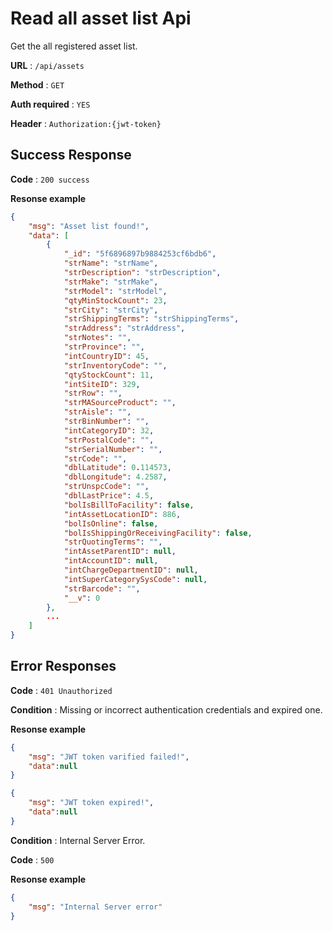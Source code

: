 # Read all asset list Api

Get the all registered asset list.

**URL** : `/api/assets`

**Method** : `GET`

**Auth required** : `YES`

**Header**  : `Authorization:{jwt-token}`


## Success Response

**Code** : `200 success`

**Resonse example**


```json
{
    "msg": "Asset list found!",
    "data": [
        {
            "_id": "5f6896897b9884253cf6bdb6",
            "strName": "strName",
            "strDescription": "strDescription",
            "strMake": "strMake",
            "strModel": "strModel",
            "qtyMinStockCount": 23,
            "strCity": "strCity",
            "strShippingTerms": "strShippingTerms",
            "strAddress": "strAddress",
            "strNotes": "",
            "strProvince": "",
            "intCountryID": 45,
            "strInventoryCode": "",
            "qtyStockCount": 11,
            "intSiteID": 329,
            "strRow": "",
            "strMASourceProduct": "",
            "strAisle": "",
            "strBinNumber": "",
            "intCategoryID": 32,
            "strPostalCode": "",
            "strSerialNumber": "",
            "strCode": "",
            "dblLatitude": 0.114573,
            "dblLongitude": 4.2587,
            "strUnspcCode": "",
            "dblLastPrice": 4.5,
            "bolIsBillToFacility": false,
            "intAssetLocationID": 886,
            "bolIsOnline": false,
            "bolIsShippingOrReceivingFacility": false,
            "strQuotingTerms": "",
            "intAssetParentID": null,
            "intAccountID": null,
            "intChargeDepartmentID": null,
            "intSuperCategorySysCode": null,
            "strBarcode": "",
            "__v": 0
        },
        ...
    ]
}
```

## Error Responses

**Code** : `401 Unauthorized`

**Condition** : Missing or incorrect authentication credentials and expired one.

**Resonse example**

```json
{
    "msg": "JWT token varified failed!",
    "data":null
}
```

```json
{
    "msg": "JWT token expired!",
    "data":null
}
```
**Condition** : Internal Server Error.

**Code** : `500`

**Resonse example**

```json
{
    "msg": "Internal Server error"
}
```